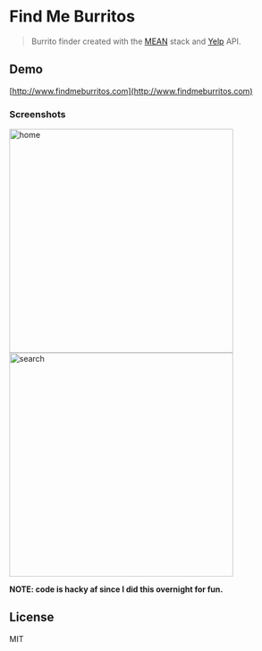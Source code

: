 # Find Me Burritos

> Burrito finder created with the [MEAN](http://mean.io/) stack and [Yelp](yelp.com) API.

## Demo

[http://www.findmeburritos.com](http://www.findmeburritos.com)

### Screenshots

<img width="400" alt="home" src="https://user-images.githubusercontent.com/168240/43135273-ae80b9cc-8ef9-11e8-848a-a180b19dd5d2.png">

<img width="400" alt="search" src="https://user-images.githubusercontent.com/168240/43135271-ac9c0de6-8ef9-11e8-993b-fa17681cd204.png">

**NOTE: code is hacky af since I did this overnight for fun.**

## License

MIT
